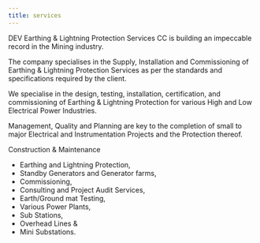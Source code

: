 ```yaml
---
title: services
---
```


DEV Earthing & Lightning Protection Services CC is building an impeccable record in the Mining industry.

The company specialises in the Supply, Installation and Commissioning of Earthing & Lightning Protection Services as per the standards and specifications required by the client.

We specialise in the design, testing, installation, certification, and commissioning of Earthing & Lightning Protection for various High and Low Electrical Power Industries.

Management, Quality and Planning are key to the completion of small to major Electrical and Instrumentation Projects and the Protection thereof.

Construction & Maintenance
- Earthing and Lightning Protection,
- Standby Generators and Generator farms,
- Commissioning,
- Consulting and Project Audit Services,
- Earth/Ground mat Testing,
- Various Power Plants,
- Sub Stations,
- Overhead Lines &
- Mini Substations.
